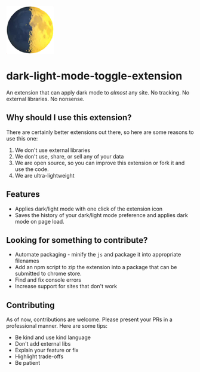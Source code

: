 ![](https://github.com/gareys/dark-light-mode-toggle-extension/blob/main/icon128.png?raw=true)
# dark-light-mode-toggle-extension
An extension that can apply dark mode to _almost_ any site.
No tracking. No external libraries. No nonsense.

## Why should I use this extension?
There are certainly better extensions out there, so here are some reasons to use this one:
1. We don't use external libraries
2. We don't use, share, or sell any of your data
3. We are open source, so you can improve this extension or fork it and use the code.
4. We are ultra-lightweight

## Features
- Applies dark/light mode with one click of the extension icon
- Saves the history of your dark/light mode preference and applies dark mode on page load.

## Looking for something to contribute?
- Automate packaging - minify the `js` and package it into appropriate filenames
- Add an npm script to zip the extension into a package that can be submitted to chrome store.
- Find and fix console errors
- Increase support for sites that don't work

## Contributing
As of now, contributions are welcome. Please present your PRs in a professional manner. Here are some tips:
- Be kind and use kind language
- Don't add external libs
- Explain your feature or fix
- Highlight trade-offs
- Be patient
